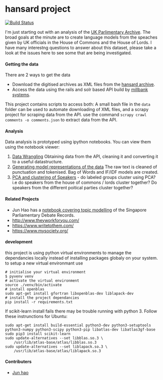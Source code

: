 # hansard project

[![Build Status](https://travis-ci.org/timini/hansard.svg?branch=master)](https://travis-ci.org/timini/hansard)

I'm just starting out with an analysis of the [UK Parlimentary Archive](http://www.hansard-archive.parliament.uk/). The broad goals at the minute are to create language models from the speaches given by UK officials in the House of Commons and the House of Lords. I have many interestng questions to answer about this dataset, please take a look at the issues here to see some that are being investigated.

#### Getting the data

There are 2 ways to get the data

 - Download the digitised archives as XML files from the [hansard archive](http://www.hansard-archive.parliament.uk/).
 - Access the data using the rails and solr based API build by [millbank systems](http://hansard.millbanksystems.com/).

This project contains scripts to access both: A small bash file in the `data` folder can be used to automate downloading of XML files, and a scrapy project for scraping data from the API. use the command `scrapy crawl comments -o comments.json` to extract data from the API.

#### Analysis

Data analysis is prototyped using ipython notebooks. You can view them using the notebook viewer:

1. [Data Wrangling](http://nbviewer.ipython.org/github/timini/hansard/blob/master/data/01%20API%20Wrangling.ipynb) Obtaining data from the API, cleaning it and converting it to a useful datastructure.
2. [Generating model representations of the data](http://nbviewer.ipython.org/github/timini/hansard/blob/master/data/02%20Data%20cleaning%2C%20vector%20representations.ipynb) The raw text is cleaned of punctuation and tokenised. Bag of Words and IF/IDF models are created.
3. [PCA and clustering of Speakers](http://nbviewer.ipython.org/github/timini/hansard/blob/master/data/03%20PCA%20.ipynb) - do labeled groups cluster using PCA? i.e do speakers from the house of commons / lords cluster together? Do speakers from the different poitical parties cluster together?

#### Related Projects

 - Jun Hao has a [notebook covering topic modelling](http://hojunhao.github.io/sgparliament/LDA.html) of the Singapore Parliamentary Debate Records.
 - http://www.theyworkforyou.com/
 - https://www.writetothem.com/
 - https://www.mysociety.org/

#### development

this project is using python virtual environments to manage the dependancies locally instead of installing packages globaly on your system. to setup a new virtual environmant use

```
# initialise your virtual environment
$ pyvenv venv
# activate the virtual environment
source ./venv/bin/activate
# install openblas
sudo apt-get install gfortran libopenblas-dev liblapack-dev
# install the project dependancies
pip install -r requirements.txt
```

If scikit-learn install fails there may be trouble running with python 3.
Follow these instrunctions for Ubuntu:

```
sudo apt-get install build-essential python3-dev python3-setuptools python3-numpy python3-scipy python3-pip libatlas-dev libatlas3gf-base
sudo pip3 install scikit-learn
sudo update-alternatives --set libblas.so.3 \
    /usr/lib/atlas-base/atlas/libblas.so.3
sudo update-alternatives --set liblapack.so.3 \
    /usr/lib/atlas-base/atlas/liblapack.so.3
```

#### Contributers

 - [Jun hao](https://github.com/hojunhao)

